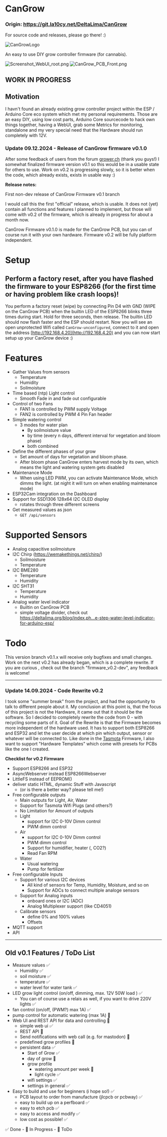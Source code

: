 # CanGrow

### Origin: https://git.la10cy.net/DeltaLima/CanGrow
For source code and releases, please go there! :)

![CanGrowLogo](CanGrow_Logo.png)


An easy to use DIY grow controller firmware (for cannabis).

![Screenshot_WebUI_root.png](Screenshot_WebUI_root.png)
![CanGrow_PCB_Front.png](CanGrow_PCB_Front_small.png)

## WORK IN PROGRESS

## Motivation
I havn't found an already existing grow controller project within the ESP / Arduino Core eco system which 
met my personal requirements. 
Those are an easy DIY, using low cost parts, Arduino Core sourcecode to hack own things together, having a WebUI, grab some Metrics for monitoring, standalone and my very special need that the Hardware should run completely with 12V. 

### Update 09.12.2024 - Release of CanGrow firmware v0.1.0

After some feedback of users from the forum [grower.ch](https://grower.ch) (thank you guys!) I somewhat finalized firmware version v0.1 so this would be in a usable state for others to use. 
Work on v0.2 is progressing slowly, so it is better when the code, which already exists, exists in usable way :) 

**Release notes:**

First non-dev release of CanGrow Firmware v0.1 branch

I would call this the first "official" release, which is usable. It does not (yet) contain all functions and features I planned to implement, but those will come with v0.2 of the firmware, which is already in progress for about a month now. 

CanGrow Firmware v0.1.0 is made for the CanGrow PCB, but you can of course run it with your own hardware. Firmware v0.2 will be fully platform independent. 


# Setup 

## Perform a factory reset, after you have flashed the firmware to your ESP8266 (for the first time or having problem like crash loops)!

You perform a factory reset (wipe) by connecting Pin D4 with GND (WIPE on the CanGrow PCB) when the builtin LED of the ESP8266 blinks three times during start. Hold for three seconds, then release. The builtin LED should now flash faster and the ESP should restart.
Now you will see an open unprotected Wifi called `CanGrow-unconfigured`, connect to it and open the address [http://192.168.4.20](http://192.168.4.20) and you can now start setup up your CanGrow device :)


# Features

- Gather Values from sensors
  - Temperature
  - Humidity
  - Soilmoisture
- Time based (ntp) Light control
  - Smooth Fade in and fade out configurable
- Control of two Fans
  - FAN1 is controlled by PWM supply Voltage
  - FAN2 is controlled by PWM 4 Pin Fan header
- Simple watering control
  - 3 modes for water plan
    - By soilmoisture value
    - by time (every n days, different interval for vegetation and bloom phase)
    - both combined
- Define the different phases of your grow
  - Set amount of days for vegetation and bloom phase. 
  - After bloom phase CanGrow enters harvest mode by its own, which means the light and watering system gets disabled
- Maintenance Mode
  - When using LED PWM, you can activate Maintenance Mode, which dimms the light. (at night it will turn on when enabling maintenance mode)
- ESP32Cam integration on the Dashboard
- Support for SSD1306 128x64 I2C OLED display
  - rotates through three different screens
- Get measured values as json
  - `GET /api/sensors`

# Supported Sensors
- Analog capacitive soilmoisture 
- I2C Chirp (https://wemakethings.net/chirp/)
  - Soilmoisture
  - Temperature
- I2C BME280
  - Temperature
  - Humidity
- I2C SHT31
  - Temperature
  - Humidity
- Analog water level indicator
  - Builtin on CanGrow PCB
  - simple voltage divider, check out https://deltalima.org/blog/index.ph...e-step-water-level-indicator-for-arduino-esp/
 
# Todo
This version branch v0.1.x will receive only bugfixes and small changes. Work on the next v0.2 has already began, which is a complete rewrite. If you are curious , check out the branch "firmware_v0.2-dev", any feedback is welcome!

***

### Update 14.09.2024 - Code Rewrite v0.2

I took some "summer break" from the project, and had the opportunity to talk to different people about it.
My conclusion at this point is, that the focus of this project is not the Hardware, it came out that it should be the software.
So I decided to completely rewrite the code from 0 - with recycling some parts of it. 
Goal of the Rewrite is that the Firmware becomes more independent of the hardware used. It has to support both ESP8266 and ESP32 
and let the user decide at which pin which output, sensor or whatever will be connected to. Like done in the [Tasmota](https://github.com/arendst/Tasmota) Firmware, I also want to support "Hardware Templates" which come with presets for PCBs like the one I created.

**Checklist for v0.2 Firmware**
- Support ESP8266 and ESP32 
- AsyncWebserver instead ESP8266Webserver
- LittleFS instead of EEPROM()
- deliver static HTML, dynamic Stuff with Javascript
  - (or is there a better way? please tell me!)
- Free configurable outputs
  - Main outputs for Light, Air, Water 
  - Support for Tasmota Wifi Plugs (and others?)
  - No Limitation for Amount of outputs 
  - Light
    - support for I2C 0-10V Dimm control
    - PWM dimm control
  - Air
    - support for I2C 0-10V Dimm control
    - PWM dimm control
    - Support for humidifier, heater (, CO2?)
    - Read Fan RPM
  - Water
    - Usual watering
    - Pump for fertilizer
- Free configurable Inputs
  - Support for various I2C devices
    - All kind of sensors for Temp, Humidity, Moisture, and so on
    - Support for ADCs to connect multiple analoge sensors
  - Support for Analog inputs
    - onboard ones or I2C (ADC)
    - Analog Multiplexer support (like CD4051)
  - Calibrate sensors 
    - define 0% and 100% values
    - Offsets
- MQTT support
- API

***  
  
## Old v0.1 Features / ToDo List

- Measure values :white_check_mark:
  - Humidity :white_check_mark:
  - soil moisture :white_check_mark: 
  - temperature :white_check_mark:
  - water level for water tank :white_check_mark:
- LED grow light control (on/off, dimming, max. 12V 50W load ) :white_check_mark:
  - You can of course use a relais as well, if you want to drive 220V lights :white_check_mark:
- fan control (on/off, (PWM?) max 1A) :white_check_mark:
- pump control for automatic watering (max 1A) :large_blue_circle:
- Web UI and REST API for data and controlling :large_blue_circle:
  - simple web ui :white_check_mark:
  - REST API :large_blue_circle:
  - Send notifications with web call (e.g. for mastodon) :red_circle:
  - predefined grow profiles :large_blue_circle:
  - persistent data :white_check_mark:
    - Start of Grow :white_check_mark:
    - day of grow :large_blue_circle:
    - grow profile 
      - watering amount per week :large_blue_circle:
      - light cycle :white_check_mark:
    - wifi settings :white_check_mark:
    - settings in general :white_check_mark:
- Easy to build and use for beginners (i hope so!) :white_check_mark:
  - PCB layout to order from manufacture (jlcpcb or pcbway) :white_check_mark:
  - easy to build up on a perfboard :white_check_mark:
  - easy to etch pcb :white_check_mark:
  - easy to access and modify :white_check_mark:
  - low cost as possible! :white_check_mark:

:white_check_mark: Done - :large_blue_circle: In Progress - :red_circle: ToDo
